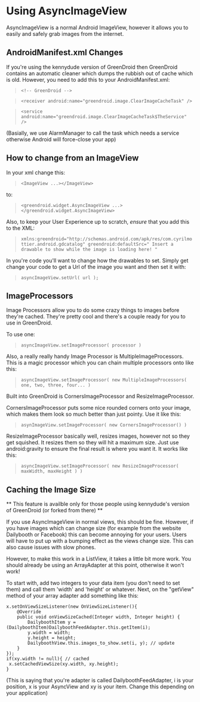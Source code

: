 Using AsyncImageView
===================

AsyncImageView is a normal Android ImageView, however it allows you to easily and safely grab images from the internet.

AndroidManifest.xml Changes
---------------------------

If you're using the kennydude version of GreenDroid then GreenDroid contains an automatic cleaner which dumps the rubbish out of cache which is old. However, you need to add this to your AndroidManifest.xml:

> `<!-- GreenDroid -->`

> `<receiver
	android:name="greendroid.image.ClearImageCacheTask" />`

> `<service
	android:name="greendroid.image.ClearImageCacheTask$TheService" />`

(Basially, we use AlarmManager to call the task which needs a service otherwise Android will force-close your app)

How to change from an ImageView
-------------------------------

In your xml change this:
> `<ImageView ...></ImageView>`

to:

> `<greendroid.widget.AsyncImageView ...></greendroid.widget.AsyncImageView>`

Also, to keep your User Experience up to scratch, *ensure* that you add this to the XML:

> `xmlns:greendroid="http://schemas.android.com/apk/res/com.cyrilmottier.android.gdcatalog"
greendroid:defaultSrc=" Insert a drawable to show while the image is loading here! "`

In you're code you'll want to change how the drawables to set. Simply get change your code to get a Url of the image you want and then set it with:

> `asyncImageView.setUrl( url );`

ImageProcessors
---------------

Image Processors allow you to do some crazy things to images before they're cached. They're pretty cool and there's a couple ready for you to use in GreenDroid.

To use one:

> `asyncImageView.setImageProcessor( processor )`

Also, a really really handy Image Processor is MultipleImageProcessors. This is a magic processor which you can chain multiple processors onto like this:

> `asyncImageView.setImageProcessor( new MultipleImageProcessors( one, two, three, four... )`

Built into GreenDroid is CornersImageProcessor and ResizeImageProcessor.

CornersImageProcessor puts some nice rounded corners onto your image, which makes them look so much better than just pointy. Use it like this:

> `asynImageView.setImageProcessor( new CornersImageProcessor() )`

ResizeImageProcessor basically well, resizes images, however not so they get squished. It resizes them so they will hit a maximum size. Just use android:gravity to ensure the final result is where you want it. It works like this:

> `asyncImageView.setImageProcessor( new ResizeImageProcessor( maxWidth, maxHeight ) )`

Caching the Image Size
----------------------

** This feature is availble only for those people using kennydude's version of GreenDroid (or forked from there) **

If you use AsyncImageView in normal views, this should be fine. However, if you have images which can change size (for example from the website Dailybooth or Facebook) this can become annoying for your users. Users will have to put up with a bumping effect as the views change size. This can also cause issues with slow phones.

However, to make this work in a ListView, it takes a little bit more work. You should already be using an ArrayAdapter at this point, otherwise it won't work!

To start with, add two integers to your data item (you don't need to set them) and call them 'width' and 'height' or whatever. Next, on the "getView" method of your array adapter add something like this:

	x.setOnViewSizeListener(new OnViewSizeListener(){
		@Override
		public void onViewSizeCached(Integer width, Integer height) {
			DailyboothItem y = (DailyboothItem)DailyboothFeedAdapter.this.getItem(i);
			y.width = width;
			y.height = height;
			DailyboothView.this.images_to_show.set(i, y); // update
		}
	});
	if(xy.width != null){ // cached
	 x.setCachedViewSize(xy.width, xy.height);
	}

(This is saying that you're adapter is called DailyboothFeedAdapter, i is your position, x is your AsyncView and xy is your item. Change this depending on your application)
